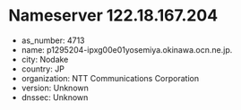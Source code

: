 # Nameserver 122.18.167.204

* as_number: 4713
* name: p1295204-ipxg00e01yosemiya.okinawa.ocn.ne.jp.
* city: Nodake
* country: JP
* organization: NTT Communications Corporation
* version: Unknown
* dnssec: Unknown
